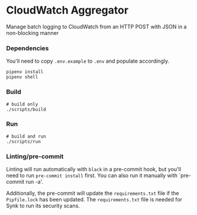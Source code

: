 # CloudWatch Aggregator
Manage batch logging to CloudWatch from an HTTP POST with JSON in a non-blocking manner

### Dependencies
You'll need to copy `.env.example` to `.env` and populate accordingly.
```
pipenv install
pipenv shell
```

### Build
```
# build only
./scripts/build
```

### Run
```
# build and run
./scripts/run
```

### Linting/pre-commit
Linting will run automatically with `black` in a pre-commit hook, but you'll need to run `pre-commit install` first.
You can also run it manually with `pre-commit run -a'.

Additionally, the pre-commit will update the `requirements.txt` file if the `Pipfile.lock` has been updated. The `requirements.txt` file is needed for Synk to run its security scans.
